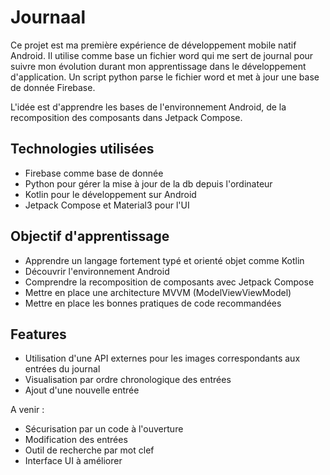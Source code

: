 
# Journaal

Ce projet est ma première expérience de développement mobile natif Android. Il utilise comme base un fichier word qui me sert de journal pour suivre mon évolution durant mon apprentissage dans le développement d'application. Un script python parse le fichier word et met à jour une base de donnée Firebase.

L'idée est d'apprendre les bases de l'environnement Android, de la recomposition des composants dans Jetpack Compose.






## Technologies utilisées

- Firebase comme base de donnée
- Python pour gérer la mise à jour de la db depuis l'ordinateur
- Kotlin pour le développement sur Android
- Jetpack Compose et Material3 pour l'UI
## Objectif d'apprentissage

- Apprendre un langage fortement typé et orienté objet comme Kotlin
- Découvrir l'environnement Android
- Comprendre la recomposition de composants avec Jetpack Compose
- Mettre en place une architecture MVVM (ModelViewViewModel)
- Mettre en place les bonnes pratiques de code recommandées
## Features

- Utilisation d'une API externes pour les images correspondants aux entrées du journal
- Visualisation par ordre chronologique des entrées
- Ajout d'une nouvelle entrée

A venir : 

- Sécurisation par un code à l'ouverture
- Modification des entrées
- Outil de recherche par mot clef
- Interface UI à améliorer

